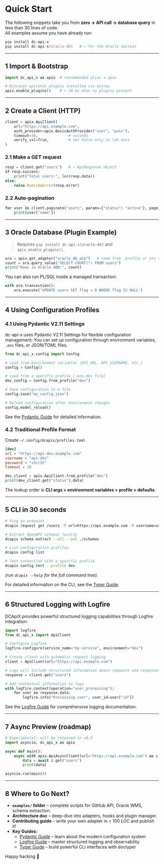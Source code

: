 # Quick Start

The following snippets take you from **zero → API call → database query** in
less than 30 lines of code.  
All examples assume you have already run:

```bash
pip install dc-api-x
pip install dc-api-x[oracle-db]   # ← for the Oracle section
```

---

## 1  Import & Bootstrap

```python
import dc_api_x as apix  # recommended alias ≡ apix

# Discover optional plugins installed via extras
apix.enable_plugins()    # < 10 ms when no plugins present
```

---

## 2  Create a Client (HTTP)

```python
client = apix.ApiClient(
    url="https://api.example.com",
    auth_provider=apix.BasicAuthProvider("user", "pass"),
    timeout=30,              # seconds
    verify_ssl=True,         # set False only in lab envs
)
```

### 2.1  Make a GET request

```python
resp = client.get("users")   # → ApiResponse object
if resp.success:
    print("Total users:", len(resp.data))
else:
    raise RuntimeError(resp.error)
```

### 2.2  Auto-pagination

```python
for user in client.paginate("users", params={"status": "active"}, page_size=50):
    print(user["name"])
```

---

## 3  Oracle Database (Plugin Example)

> Requires `pip install dc-api-x[oracle-db]` and `apix.enable_plugins()`.

```python
ora = apix.get_adapter("oracle_db_atp")   # name from .profile or env vars
count = ora.query_value("SELECT COUNT(*) FROM users")
print("Rows in Oracle ADB:", count)
```

You can also run PL/SQL inside a managed transaction:

```python
with ora.transaction():
    ora.execute("UPDATE users SET flag = 0 WHERE flag IS NULL")
```

---

## 4  Using Configuration Profiles

### 4.1 Using Pydantic V2.11 Settings

dc-api-x uses Pydantic V2.11 Settings for flexible configuration management. You can set up configuration through environment variables, `.env` files, or JSON/TOML files.

```python
from dc_api_x.config import Config

# Load from environment variables (API_URL, API_USERNAME, etc.)
config = Config()

# Load from a specific profile (.env.dev file)
dev_config = Config.from_profile("dev")

# Save configuration to a file
config.save("my_config.json")

# Reload configuration after environment changes
config.model_reload()
```

See the [Pydantic Guide](11-pydantic_guide.md) for detailed information.

### 4.2 Traditional Profile Format

Create `~/.config/dcapix/profiles.toml`

```toml
[dev]
url = "https://api-dev.example.com"
username = "api-dev"
password = "s3cr3t"
timeout = 20
```

```python
dev_client = apix.ApiClient.from_profile("dev")
print(dev_client.get("status").data)
```

The lookup order is **CLI args > environment variables > profile > defaults**.

---

## 5  CLI in 30 seconds

```bash
# Ping an endpoint
dcapix request get /users -P url=https://api.example.com -P username=user -P password=pass

# Extract OpenAPI schemas locally
dcapix schema extract --all --out ./schemas

# List configuration profiles
dcapix config list

# Test connection with a specific profile
dcapix config test --profile dev
```

*(run `dcapix --help` for the full command tree).*

For detailed information on the CLI, see the [Typer Guide](13-typer.md).

---

## 6  Structured Logging with Logfire

DCApiX provides powerful structured logging capabilities through Logfire integration:

```python
import logfire
from dc_api_x import ApiClient

# Configure Logfire
logfire.configure(service_name="my-service", environment="dev")

# Create client with automatic request logging
client = ApiClient(url="https://api.example.com")

# Logs will include structured information about requests and responses
response = client.get("users")

# Add contextual information to logs
with logfire.context(operation="user_processing"):
    for user in response.data:
        logfire.info("Processing user", user_id=user["id"])
```

See the [Logfire Guide](12-logfire.md) for comprehensive logging documentation.

---

## 7  Async Preview (roadmap)

```python
# Experimental: will be released in v0.3
import asyncio, dc_api_x as apix

async def main():
    async with apix.ApiAsyncClient(url="https://api.example.com") as c:
        data = await c.get("users")
        print(data)

asyncio.run(main())
```

---

## 8  Where to Go Next?

* **`examples/` folder** – complete scripts for GitHub API, Oracle WMS, schema extraction.
* **Architecture doc** – deep-dive into adapters, hooks and plugin manager.
* **Contributing guide** – write your own adapter in < 100 LOC and publish it!
* **Key Guides:**
  * [Pydantic Guide](11-pydantic_guide.md) – learn about the modern configuration system
  * [Logfire Guide](12-logfire.md) – master structured logging and observability
  * [Typer Guide](13-typer.md) – build powerful CLI interfaces with doctyper

Happy hacking 🚀
